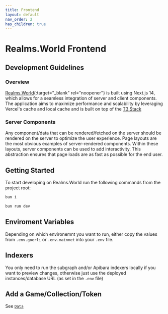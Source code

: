 ```yaml
---
title: Frontend
layout: default
nav_order: 2
has_children: true
---
```


# Realms.World Frontend

## Development Guidelines

### Overview

[Realms.World](https://realms.world){:target="\_blank" rel="noopener"} is built using Next.js 14, which allows for a seamless integration of server and client components. The application aims to maximize performance and scalability by leveraging Vercel's cache and local cache and is built on top of the [T3 Stack](https://github.com/t3-oss/create-t3-turbo)

### Server Components

Any component/data that can be rendered/fetched on the server should be rendered on the server to optimize the user experience. Page layouts are the most obvious examples of server-rendered components. Within these layouts, server components can be used to add interactivity. This abstraction ensures that page loads are as fast as possible for the end user.

## Getting Started

To start developing on Realms.World run the following commands from the project root:

```bash
bun i
```

```bash
bun run dev
```

## Enviroment Variables

Depending on which environemnt you want to run, either copy the values from `.env.goerli` or `.env.mainnet` into your `.env` file.

## Indexers

You only need to run the subgraph and/or Apibara indexers locally if you want to preview changes, otherwise just use the deployed instances/database URL (as set in the `.env` file)

## Add a Game/Collection/Token

See [`Data`](/data)
